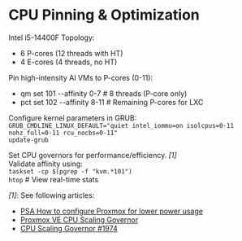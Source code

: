 # CPU Pinning & Optimization

Intel i5-14400F Topology:   
- 6 P-cores (12 threads with HT)   
- 4 E-cores (4 threads, no HT)   

Pin high-intensity AI VMs to P-cores (0-11):   
- qm set 101 --affinity 0-7 # 8 threads (P-core only)   
- pct set 102 --affinity 8-11 # Remaining P-cores for LXC   

Configure kernel parameters in GRUB:   
`GRUB_CMDLINE_LINUX_DEFAULT="quiet intel_iommu=on isolcpus=0-11 nohz_full=0-11 rcu_nocbs=0-11"`   
`update-grub`

Set CPU governors for performance/efficiency. _[1]_   
Validate affinity using:   
`taskset -cp $(pgrep -f "kvm.*101")`   
`htop` # View real-time stats

_[1]_: See following articles:   
- [PSA How to configure Proxmox for lower power usage](https://community.home-assistant.io/t/psa-how-to-configure-proxmox-for-lower-power-usage/323731)
- [Proxmox VE CPU Scaling Governor](https://community-scripts.github.io/ProxmoxVE/scripts?id=scaling-governor)
- [CPU Scaling Governor #1974](https://github.com/tteck/Proxmox/discussions/1974)